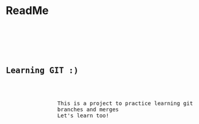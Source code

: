 # ReadMe
<pre>
    <div class="container">
        <div class="block two first">
            <h2>Learning GIT :)</h2>
            <div class="wrap">
                This is a project to practice learning git
                branches and merges
                Let's learn too!
            </div>
        </div>
    </div>
</pre